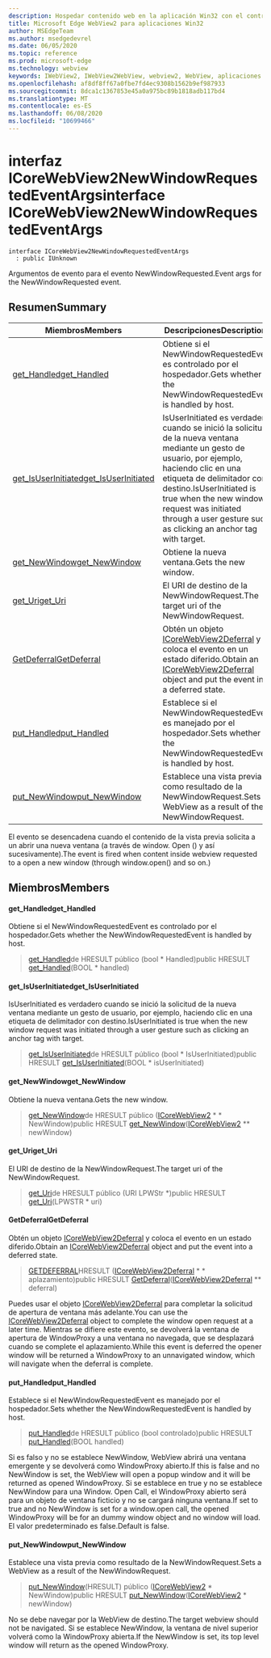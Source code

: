 ```yaml
---
description: Hospedar contenido web en la aplicación Win32 con el control Microsoft Edge WebView2
title: Microsoft Edge WebView2 para aplicaciones Win32
author: MSEdgeTeam
ms.author: msedgedevrel
ms.date: 06/05/2020
ms.topic: reference
ms.prod: microsoft-edge
ms.technology: webview
keywords: IWebView2, IWebView2WebView, webview2, WebView, aplicaciones Win32, Win32, Edge, ICoreWebView2, ICoreWebView2Controller, control de explorador, HTML Edge
ms.openlocfilehash: af8df8ff67a0fbe7fd4ec9308b1562b9ef987933
ms.sourcegitcommit: 8dca1c1367853e45a0a975bc89b1818adb117bd4
ms.translationtype: MT
ms.contentlocale: es-ES
ms.lasthandoff: 06/08/2020
ms.locfileid: "10699466"
---
```

# <span data-ttu-id="6b2ff-104">interfaz ICoreWebView2NewWindowRequestedEventArgs</span><span class="sxs-lookup"><span data-stu-id="6b2ff-104">interface ICoreWebView2NewWindowRequestedEventArgs</span></span> 

```
interface ICoreWebView2NewWindowRequestedEventArgs
  : public IUnknown
```

<span data-ttu-id="6b2ff-105">Argumentos de evento para el evento NewWindowRequested.</span><span class="sxs-lookup"><span data-stu-id="6b2ff-105">Event args for the NewWindowRequested event.</span></span>

## <span data-ttu-id="6b2ff-106">Resumen</span><span class="sxs-lookup"><span data-stu-id="6b2ff-106">Summary</span></span>

 <span data-ttu-id="6b2ff-107">Miembros</span><span class="sxs-lookup"><span data-stu-id="6b2ff-107">Members</span></span>                        | <span data-ttu-id="6b2ff-108">Descripciones</span><span class="sxs-lookup"><span data-stu-id="6b2ff-108">Descriptions</span></span>
--------------------------------|---------------------------------------------
[<span data-ttu-id="6b2ff-109">get_Handled</span><span class="sxs-lookup"><span data-stu-id="6b2ff-109">get_Handled</span></span>](#get_handled) | <span data-ttu-id="6b2ff-110">Obtiene si el NewWindowRequestedEvent es controlado por el hospedador.</span><span class="sxs-lookup"><span data-stu-id="6b2ff-110">Gets whether the NewWindowRequestedEvent is handled by host.</span></span>
[<span data-ttu-id="6b2ff-111">get_IsUserInitiated</span><span class="sxs-lookup"><span data-stu-id="6b2ff-111">get_IsUserInitiated</span></span>](#get_isuserinitiated) | <span data-ttu-id="6b2ff-112">IsUserInitiated es verdadero cuando se inició la solicitud de la nueva ventana mediante un gesto de usuario, por ejemplo, haciendo clic en una etiqueta de delimitador con destino.</span><span class="sxs-lookup"><span data-stu-id="6b2ff-112">IsUserInitiated is true when the new window request was initiated through a user gesture such as clicking an anchor tag with target.</span></span>
[<span data-ttu-id="6b2ff-113">get_NewWindow</span><span class="sxs-lookup"><span data-stu-id="6b2ff-113">get_NewWindow</span></span>](#get_newwindow) | <span data-ttu-id="6b2ff-114">Obtiene la nueva ventana.</span><span class="sxs-lookup"><span data-stu-id="6b2ff-114">Gets the new window.</span></span>
[<span data-ttu-id="6b2ff-115">get_Uri</span><span class="sxs-lookup"><span data-stu-id="6b2ff-115">get_Uri</span></span>](#get_uri) | <span data-ttu-id="6b2ff-116">El URI de destino de la NewWindowRequest.</span><span class="sxs-lookup"><span data-stu-id="6b2ff-116">The target uri of the NewWindowRequest.</span></span>
[<span data-ttu-id="6b2ff-117">GetDeferral</span><span class="sxs-lookup"><span data-stu-id="6b2ff-117">GetDeferral</span></span>](#getdeferral) | <span data-ttu-id="6b2ff-118">Obtén un objeto [ICoreWebView2Deferral](icorewebview2deferral.md) y coloca el evento en un estado diferido.</span><span class="sxs-lookup"><span data-stu-id="6b2ff-118">Obtain an [ICoreWebView2Deferral](icorewebview2deferral.md) object and put the event into a deferred state.</span></span>
[<span data-ttu-id="6b2ff-119">put_Handled</span><span class="sxs-lookup"><span data-stu-id="6b2ff-119">put_Handled</span></span>](#put_handled) | <span data-ttu-id="6b2ff-120">Establece si el NewWindowRequestedEvent es manejado por el hospedador.</span><span class="sxs-lookup"><span data-stu-id="6b2ff-120">Sets whether the NewWindowRequestedEvent is handled by host.</span></span>
[<span data-ttu-id="6b2ff-121">put_NewWindow</span><span class="sxs-lookup"><span data-stu-id="6b2ff-121">put_NewWindow</span></span>](#put_newwindow) | <span data-ttu-id="6b2ff-122">Establece una vista previa como resultado de la NewWindowRequest.</span><span class="sxs-lookup"><span data-stu-id="6b2ff-122">Sets a WebView as a result of the NewWindowRequest.</span></span>

<span data-ttu-id="6b2ff-123">El evento se desencadena cuando el contenido de la vista previa solicita a un abrir una nueva ventana (a través de window. Open () y así sucesivamente).</span><span class="sxs-lookup"><span data-stu-id="6b2ff-123">The event is fired when content inside webview requested to a open a new window (through window.open() and so on.)</span></span>

## <span data-ttu-id="6b2ff-124">Miembros</span><span class="sxs-lookup"><span data-stu-id="6b2ff-124">Members</span></span>

#### <span data-ttu-id="6b2ff-125">get_Handled</span><span class="sxs-lookup"><span data-stu-id="6b2ff-125">get_Handled</span></span> 

<span data-ttu-id="6b2ff-126">Obtiene si el NewWindowRequestedEvent es controlado por el hospedador.</span><span class="sxs-lookup"><span data-stu-id="6b2ff-126">Gets whether the NewWindowRequestedEvent is handled by host.</span></span>

> <span data-ttu-id="6b2ff-127">[get_Handled](#get_handled)de HRESULT público (bool \* Handled)</span><span class="sxs-lookup"><span data-stu-id="6b2ff-127">public HRESULT [get_Handled](#get_handled)(BOOL \* handled)</span></span>

#### <span data-ttu-id="6b2ff-128">get_IsUserInitiated</span><span class="sxs-lookup"><span data-stu-id="6b2ff-128">get_IsUserInitiated</span></span> 

<span data-ttu-id="6b2ff-129">IsUserInitiated es verdadero cuando se inició la solicitud de la nueva ventana mediante un gesto de usuario, por ejemplo, haciendo clic en una etiqueta de delimitador con destino.</span><span class="sxs-lookup"><span data-stu-id="6b2ff-129">IsUserInitiated is true when the new window request was initiated through a user gesture such as clicking an anchor tag with target.</span></span>

> <span data-ttu-id="6b2ff-130">[get_IsUserInitiated](#get_isuserinitiated)de HRESULT público (bool \* IsUserInitiated)</span><span class="sxs-lookup"><span data-stu-id="6b2ff-130">public HRESULT [get_IsUserInitiated](#get_isuserinitiated)(BOOL \* isUserInitiated)</span></span>

#### <span data-ttu-id="6b2ff-131">get_NewWindow</span><span class="sxs-lookup"><span data-stu-id="6b2ff-131">get_NewWindow</span></span> 

<span data-ttu-id="6b2ff-132">Obtiene la nueva ventana.</span><span class="sxs-lookup"><span data-stu-id="6b2ff-132">Gets the new window.</span></span>

> <span data-ttu-id="6b2ff-133">[get_NewWindow](#get_newwindow)de HRESULT público ([ICoreWebView2](icorewebview2.md) \* \* NewWindow)</span><span class="sxs-lookup"><span data-stu-id="6b2ff-133">public HRESULT [get_NewWindow](#get_newwindow)([ICoreWebView2](icorewebview2.md) \*\* newWindow)</span></span>

#### <span data-ttu-id="6b2ff-134">get_Uri</span><span class="sxs-lookup"><span data-stu-id="6b2ff-134">get_Uri</span></span> 

<span data-ttu-id="6b2ff-135">El URI de destino de la NewWindowRequest.</span><span class="sxs-lookup"><span data-stu-id="6b2ff-135">The target uri of the NewWindowRequest.</span></span>

> <span data-ttu-id="6b2ff-136">[get_Uri](#get_uri)de HRESULT público (URI LPWStr \*)</span><span class="sxs-lookup"><span data-stu-id="6b2ff-136">public HRESULT [get_Uri](#get_uri)(LPWSTR \* uri)</span></span>

#### <span data-ttu-id="6b2ff-137">GetDeferral</span><span class="sxs-lookup"><span data-stu-id="6b2ff-137">GetDeferral</span></span> 

<span data-ttu-id="6b2ff-138">Obtén un objeto [ICoreWebView2Deferral](icorewebview2deferral.md) y coloca el evento en un estado diferido.</span><span class="sxs-lookup"><span data-stu-id="6b2ff-138">Obtain an [ICoreWebView2Deferral](icorewebview2deferral.md) object and put the event into a deferred state.</span></span>

> <span data-ttu-id="6b2ff-139">[GETDEFERRAL](#getdeferral)HRESULT ([ICoreWebView2Deferral](icorewebview2deferral.md) \* \* aplazamiento)</span><span class="sxs-lookup"><span data-stu-id="6b2ff-139">public HRESULT [GetDeferral](#getdeferral)([ICoreWebView2Deferral](icorewebview2deferral.md) \*\* deferral)</span></span>

<span data-ttu-id="6b2ff-140">Puedes usar el objeto [ICoreWebView2Deferral](icorewebview2deferral.md) para completar la solicitud de apertura de ventana más adelante.</span><span class="sxs-lookup"><span data-stu-id="6b2ff-140">You can use the [ICoreWebView2Deferral](icorewebview2deferral.md) object to complete the window open request at a later time.</span></span> <span data-ttu-id="6b2ff-141">Mientras se difiere este evento, se devolverá la ventana de apertura de WindowProxy a una ventana no navegada, que se desplazará cuando se complete el aplazamiento.</span><span class="sxs-lookup"><span data-stu-id="6b2ff-141">While this event is deferred the opener window will be returned a WindowProxy to an unnavigated window, which will navigate when the deferral is complete.</span></span>

#### <span data-ttu-id="6b2ff-142">put_Handled</span><span class="sxs-lookup"><span data-stu-id="6b2ff-142">put_Handled</span></span> 

<span data-ttu-id="6b2ff-143">Establece si el NewWindowRequestedEvent es manejado por el hospedador.</span><span class="sxs-lookup"><span data-stu-id="6b2ff-143">Sets whether the NewWindowRequestedEvent is handled by host.</span></span>

> <span data-ttu-id="6b2ff-144">[put_Handled](#put_handled)de HRESULT público (bool controlado)</span><span class="sxs-lookup"><span data-stu-id="6b2ff-144">public HRESULT [put_Handled](#put_handled)(BOOL handled)</span></span>

<span data-ttu-id="6b2ff-145">Si es falso y no se establece NewWindow, WebView abrirá una ventana emergente y se devolverá como WindowProxy abierto.</span><span class="sxs-lookup"><span data-stu-id="6b2ff-145">If this is false and no NewWindow is set, the WebView will open a popup window and it will be returned as opened WindowProxy.</span></span> <span data-ttu-id="6b2ff-146">Si se establece en true y no se establece NewWindow para una Window. Open Call, el WindowProxy abierto será para un objeto de ventana ficticio y no se cargará ninguna ventana.</span><span class="sxs-lookup"><span data-stu-id="6b2ff-146">If set to true and no NewWindow is set for a window.open call, the opened WindowProxy will be for an dummy window object and no window will load.</span></span> <span data-ttu-id="6b2ff-147">El valor predeterminado es false.</span><span class="sxs-lookup"><span data-stu-id="6b2ff-147">Default is false.</span></span>

#### <span data-ttu-id="6b2ff-148">put_NewWindow</span><span class="sxs-lookup"><span data-stu-id="6b2ff-148">put_NewWindow</span></span> 

<span data-ttu-id="6b2ff-149">Establece una vista previa como resultado de la NewWindowRequest.</span><span class="sxs-lookup"><span data-stu-id="6b2ff-149">Sets a WebView as a result of the NewWindowRequest.</span></span>

> <span data-ttu-id="6b2ff-150">[put_NewWindow](#put_newwindow)(HRESULT) público ([ICoreWebView2](icorewebview2.md) \* NewWindow)</span><span class="sxs-lookup"><span data-stu-id="6b2ff-150">public HRESULT [put_NewWindow](#put_newwindow)([ICoreWebView2](icorewebview2.md) \* newWindow)</span></span>

<span data-ttu-id="6b2ff-151">No se debe navegar por la WebView de destino.</span><span class="sxs-lookup"><span data-stu-id="6b2ff-151">The target webview should not be navigated.</span></span> <span data-ttu-id="6b2ff-152">Si se establece NewWindow, la ventana de nivel superior volverá como la WindowProxy abierta.</span><span class="sxs-lookup"><span data-stu-id="6b2ff-152">If the NewWindow is set, its top level window will return as the opened WindowProxy.</span></span>

